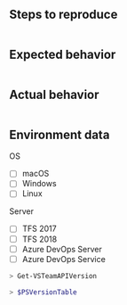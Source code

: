 <!--
If it is a bug report:
- make sure you are able to repro it on the latest released version. 
You can install the latest version from the [PowerShell Gallery ](https://www.powershellgallery.com/packages/VSTeam)
- Search the existing issues.
- Fill out the following repro template:

If it's not a bug, please remove the template and elaborate the issue in your own words.
-->


Steps to reproduce
------------------

```powershell

```

Expected behavior
-----------------

```none

```

Actual behavior
---------------

```none

```

Environment data
----------------

OS

- [ ] macOS
- [ ] Windows
- [ ] Linux

Server

- [ ] TFS 2017
- [ ] TFS 2018
- [ ] Azure DevOps Server
- [ ] Azure DevOps Service

<!-- provide the output of $VSTeamVersionTable -->

```powershell
> Get-VSTeamAPIVersion

```

<!-- provide the output of $PSVersionTable -->

```powershell
> $PSVersionTable

```
